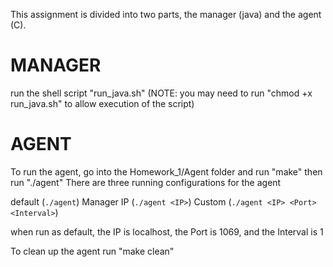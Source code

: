 This assignment is divided into two parts, the manager (java) and the agent (C).

# MANAGER
run the shell script "run_java.sh"
(NOTE: you may need to run "chmod +x run_java.sh" to allow execution of the script)

# AGENT
To run the agent, go into the Homework_1/Agent folder and run "make" then run "./agent"
There are three running configurations for the agent

default    (`./agent`)
Manager IP (`./agent <IP>`)
Custom     (`./agent <IP> <Port> <Interval>`)

when run as default, the IP is localhost, the Port is 1069, and the Interval is 1

To clean up the agent run "make clean"